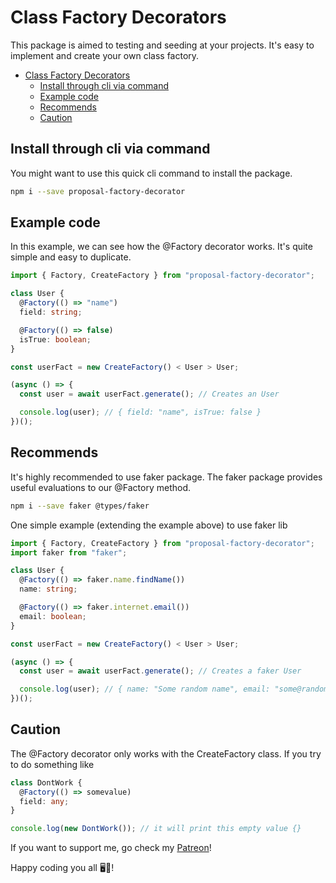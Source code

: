 # Class Factory Decorators

This package is aimed to testing and seeding at your projects. It's easy to implement and create your own class factory.

- [Class Factory Decorators](#class-factory-decorators)
  - [Install through cli via command](#install-through-cli-via-command)
  - [Example code](#example-code)
  - [Recommends](#recommends)
  - [Caution](#caution)

## Install through cli via command

You might want to use this quick cli command to install the package.

```bash
npm i --save proposal-factory-decorator
```

## Example code

In this example, we can see how the @Factory decorator works. It's quite simple and easy to duplicate.

```ts
import { Factory, CreateFactory } from "proposal-factory-decorator";

class User {
  @Factory(() => "name")
  field: string;

  @Factory(() => false)
  isTrue: boolean;
}

const userFact = new CreateFactory() < User > User;

(async () => {
  const user = await userFact.generate(); // Creates an User

  console.log(user); // { field: "name", isTrue: false }
})();
```

## Recommends

It's highly recommended to use faker package. The faker package provides useful evaluations to our @Factory method.

```bash
npm i --save faker @types/faker
```

One simple example (extending the example above) to use faker lib

```ts
import { Factory, CreateFactory } from "proposal-factory-decorator";
import faker from "faker";

class User {
  @Factory(() => faker.name.findName())
  name: string;

  @Factory(() => faker.internet.email())
  email: boolean;
}

const userFact = new CreateFactory() < User > User;

(async () => {
  const user = await userFact.generate(); // Creates a faker User

  console.log(user); // { name: "Some random name", email: "some@random.email" }
})();
```

## Caution

The @Factory decorator only works with the CreateFactory class.
If you try to do something like

```ts
class DontWork {
  @Factory(() => somevalue)
  field: any;
}

console.log(new DontWork()); // it will print this empty value {}
```

If you want to support me, go check my [Patreon](https://www.patreon.com/davidalen)!

Happy coding you all 🖥️🙇!
